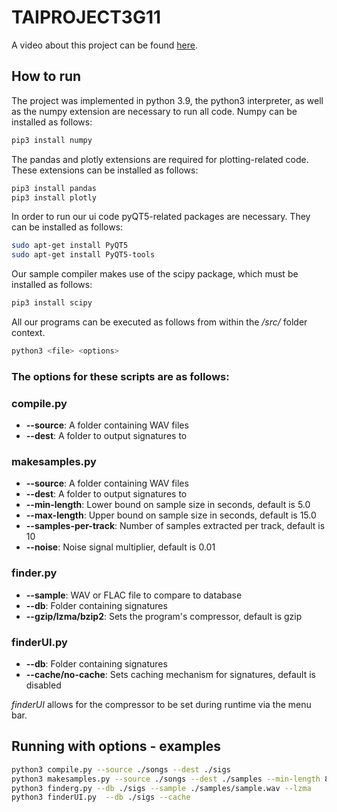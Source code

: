 # TAIPROJECT3G11

A video about this project can be found [here](https://youtu.be/2EWLtXofw-s).

## How to run
The project was implemented in python 3.9, the python3 interpreter, as well as the numpy extension are necessary to run all code.
Numpy can be installed as follows:
```bash
pip3 install numpy
```
The pandas and plotly extensions are required for plotting-related code.
These extensions can be installed as follows:
```bash
pip3 install pandas
pip3 install plotly
```
In order to run our ui code pyQT5-related packages are necessary. 
They can be installed as follows:
```bash
sudo apt-get install PyQT5
sudo apt-get install PyQT5-tools
```
Our sample compiler makes use of the scipy package, which must be installed as follows:
```bash
pip3 install scipy
```
All our programs can be executed as follows from within the */src/* folder context.
```bash
python3 <file> <options>
```

### The options for these scripts are as follows:

### compile.py
- **--source**: A folder containing WAV files
- **--dest**: A folder to output signatures to

### makesamples.py
- **--source**: A folder containing WAV files
- **--dest**: A folder to output signatures to
- **--min-length**: Lower bound on sample size in seconds, default is 5.0
- **--max-length**: Upper bound on sample size in seconds, default is 15.0
- **--samples-per-track**: Number of samples extracted per track, default is 10
- **--noise**: Noise signal multiplier, default is 0.01

### finder.py
- **--sample**: WAV or FLAC file to compare to database
- **--db**: Folder containing signatures
- **--gzip/lzma/bzip2**: Sets the program's compressor, default is gzip 

### finderUI.py
- **--db**: Folder containing signatures
- **--cache/no-cache**: Sets caching mechanism for signatures, default is disabled

*finderUI* allows for the compressor to be set during runtime via the menu bar.


## Running with options - examples
```bash
python3 compile.py --source ./songs --dest ./sigs
python3 makesamples.py --source ./songs --dest ./samples --min-length 8 --samples-per-track 15 --noise 0
python3 finderg.py --db ./sigs --sample ./samples/sample.wav --lzma
python3 finderUI.py  --db ./sigs --cache
```
